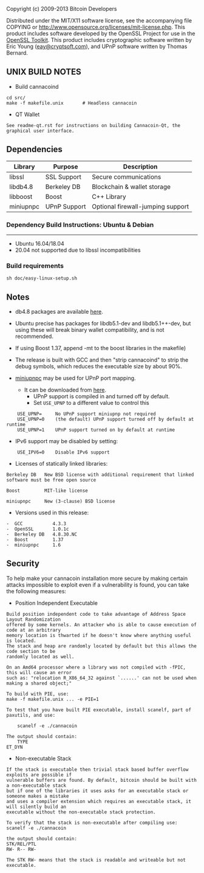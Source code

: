 Copyright (c) 2009-2013 Bitcoin Developers

Distributed under the MIT/X11 software license, see the accompanying
file COPYING or http://www.opensource.org/licenses/mit-license.php.
This product includes software developed by the OpenSSL Project for use in the [OpenSSL Toolkit](http://www.openssl.org/). This product includes
cryptographic software written by Eric Young ([eay@cryptsoft.com](mailto:eay@cryptsoft.com)), and UPnP software written by Thomas Bernard.

## UNIX BUILD NOTES
- Build cannacoind
```
cd src/
make -f makefile.unix		# Headless cannacoin
```
- QT Wallet
```
See readme-qt.rst for instructions on building Cannacoin-Qt, the graphical user interface.
```

## Dependencies
 Library     | Purpose          | Description
 ------------|------------------|----------------------
 libssl      | SSL Support      | Secure communications
 libdb4.8    | Berkeley DB      | Blockchain & wallet storage
 libboost    | Boost            | C++ Library
 miniupnpc   | UPnP Support     | Optional firewall-jumping support

### Dependency Build Instructions: Ubuntu & Debian
----------------------------------------------
- Ubuntu 16.04/18.04
- 20.04 not supported due to libssl incompatibilities

### Build requirements
```
sh doc/easy-linux-setup.sh
```
## Notes
- db4.8 packages are available [here](https://launchpad.net/~bitcoin/+archive/bitcoin).

- Ubuntu precise has packages for libdb5.1-dev and libdb5.1++-dev, but using these will break binary wallet compatibility, and is not recommended.

- If using Boost 1.37, append -mt to the boost libraries in the makefile)

- The release is built with GCC and then "strip cannacoind" to strip the debug symbols, which reduces the executable size by about 90%.

- [miniupnpc](http://miniupnp.free.fr/) may be used for UPnP port mapping.
  - It can be downloaded from [here](http://miniupnp.tuxfamily.org/files/).
	- UPnP support is compiled in and turned off by default.
	- Set `USE_UPNP` to a different value to control this
```
	USE_UPNP=     No UPnP support miniupnp not required
	USE_UPNP=0    (the default) UPnP support turned off by default at runtime
	USE_UPNP=1    UPnP support turned on by default at runtime
```

- IPv6 support may be disabled by setting:
```
	USE_IPV6=0    Disable IPv6 support
```
- Licenses of statically linked libraries:
```
Berkeley DB   New BSD license with additional requirement that linked software must be free open source

Boost         MIT-like license

miniupnpc     New (3-clause) BSD license
```

- Versions used in this release:
```
-  GCC           4.3.3
-  OpenSSL       1.0.1c
-  Berkeley DB   4.8.30.NC
-  Boost         1.37
-  miniupnpc     1.6
```

## Security
To help make your cannacoin installation more secure by making certain attacks impossible to
exploit even if a vulnerability is found, you can take the following measures:

- Position Independent Executable
```
Build position independent code to take advantage of Address Space Layout Randomization
offered by some kernels. An attacker who is able to cause execution of code at an arbitrary
memory location is thwarted if he doesn't know where anything useful is located.
The stack and heap are randomly located by default but this allows the code section to be
randomly located as well.

On an Amd64 processor where a library was not compiled with -fPIC, this will cause an error
such as: "relocation R_X86_64_32 against `......' can not be used when making a shared object;"

To build with PIE, use:
make -f makefile.unix ... -e PIE=1

To test that you have built PIE executable, install scanelf, part of paxutils, and use:

	scanelf -e ./cannacoin

The output should contain:
	TYPE
ET_DYN
```
- Non-executable Stack
```
If the stack is executable then trivial stack based buffer overflow exploits are possible if
vulnerable buffers are found. By default, bitcoin should be built with a non-executable stack
but if one of the libraries it uses asks for an executable stack or someone makes a mistake
and uses a compiler extension which requires an executable stack, it will silently build an
executable without the non-executable stack protection.

To verify that the stack is non-executable after compiling use:
scanelf -e ./cannacoin

the output should contain:
STK/REL/PTL
RW- R-- RW-

The STK RW- means that the stack is readable and writeable but not executable.
```
